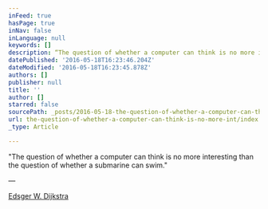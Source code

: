 ```yaml
---
inFeed: true
hasPage: true
inNav: false
inLanguage: null
keywords: []
description: “The question of whether a computer can think is no more interesting than the question of whether a submarine can swim.”
datePublished: '2016-05-18T16:23:46.204Z'
dateModified: '2016-05-18T16:23:45.878Z'
authors: []
publisher: null
title: ''
author: []
starred: false
sourcePath: _posts/2016-05-18-the-question-of-whether-a-computer-can-think-is-no-more-int.md
url: the-question-of-whether-a-computer-can-think-is-no-more-int/index.html
_type: Article

---
```

"The question of whether a computer can think is no more interesting than the question of whether a submarine can swim."

―

[Edsger W. Dijkstra][0]

[0]: http://www.goodreads.com/author/show/1013817.Edsger_W_Dijkstra
